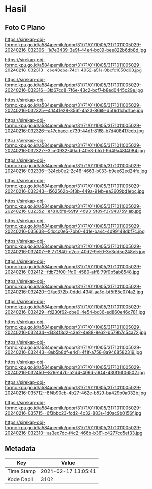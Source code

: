 # Hasil

## Foto C Plano

https://sirekap-obj-formc.kpu.go.id/a584/pemilu/pdpr/31/71/01/10/05/3171011005029-20240216-032306--1e7e3439-3e9f-44e4-bc09-bee822b6db8d.jpg

https://sirekap-obj-formc.kpu.go.id/a584/pemilu/pdpr/31/71/01/10/05/3171011005029-20240216-032313--cbe43eba-74c1-4952-a51a-9bcfc1650d63.jpg

https://sirekap-obj-formc.kpu.go.id/a584/pemilu/pdpr/31/71/01/10/05/3171011005029-20240216-032316--3fd67cd8-7f6e-43c2-bcf7-b8ed0445c29e.jpg

https://sirekap-obj-formc.kpu.go.id/a584/pemilu/pdpr/31/71/01/10/05/3171011005029-20240216-032325--4d441e28-356f-4a23-8669-d5f6d1cbd1be.jpg

https://sirekap-obj-formc.kpu.go.id/a584/pemilu/pdpr/31/71/01/10/05/3171011005029-20240216-032326--a47ebacc-c739-44d1-8168-b7d408417ccb.jpg

https://sirekap-obj-formc.kpu.go.id/a584/pemilu/pdpr/31/71/01/10/05/3171011005029-20240216-032327--3fce0932-40ad-40e3-b5fd-9d49a48f4084.jpg

https://sirekap-obj-formc.kpu.go.id/a584/pemilu/pdpr/31/71/01/10/05/3171011005029-20240216-032336--324cb0e2-2c46-4663-b033-b9ee62ed24fe.jpg

https://sirekap-obj-formc.kpu.go.id/a584/pemilu/pdpr/31/71/01/10/05/3171011005029-20240216-032343--1562562b-3f3b-449a-91eb-ea3609bd1ebc.jpg

https://sirekap-obj-formc.kpu.go.id/a584/pemilu/pdpr/31/71/01/10/05/3171011005029-20240216-032352--e78105fe-69f9-4d93-9f85-f379407591ab.jpg

https://sirekap-obj-formc.kpu.go.id/a584/pemilu/pdpr/31/71/01/10/05/3171011005029-20240216-035638--5dccc0e5-7bb0-4d1e-ba44-4d99148dbf7c.jpg

https://sirekap-obj-formc.kpu.go.id/a584/pemilu/pdpr/31/71/01/10/05/3171011005029-20240216-032407--8f771840-c2cc-40d2-9e50-3e3dd5d248e5.jpg

https://sirekap-obj-formc.kpu.go.id/a584/pemilu/pdpr/31/71/01/10/05/3171011005029-20240216-032412--fdb73f00-1fd0-4580-aff8-79f0b5ab8548.jpg

https://sirekap-obj-formc.kpu.go.id/a584/pemilu/pdpr/31/71/01/10/05/3171011005029-20240216-032420--27ac372b-0ddd-434f-aa6c-bf5f85e074a2.jpg

https://sirekap-obj-formc.kpu.go.id/a584/pemilu/pdpr/31/71/01/10/05/3171011005029-20240216-032429--fd230f62-cbe0-4e54-bd36-ed860e46c781.jpg

https://sirekap-obj-formc.kpu.go.id/a584/pemilu/pdpr/31/71/01/10/05/3171011005029-20240216-032434--d334f3d2-c3e2-4e88-8e62-b579b7c54a72.jpg

https://sirekap-obj-formc.kpu.go.id/a584/pemilu/pdpr/31/71/01/10/05/3171011005029-20240216-032443--8eb5b8df-e4d1-4f1f-a758-8a9468582319.jpg

https://sirekap-obj-formc.kpu.go.id/a584/pemilu/pdpr/31/71/01/10/05/3171011005029-20240216-032450--876e147b-a2d4-409d-a644-430f16f06502.jpg

https://sirekap-obj-formc.kpu.go.id/a584/pemilu/pdpr/31/71/01/10/05/3171011005029-20240216-035712--8f4b90cb-4b27-462e-b529-ba429b0a032b.jpg

https://sirekap-obj-formc.kpu.go.id/a584/pemilu/pdpr/31/71/01/10/05/3171011005029-20240216-035715--6f3bbc23-fcd2-4c32-883e-1d0ac9b0156f.jpg

https://sirekap-obj-formc.kpu.go.id/a584/pemilu/pdpr/31/71/01/10/05/3171011005029-20240216-032310--aa3ed7dc-f4c2-466b-b361-c4277cd5ef33.jpg


## Metadata

| Key        | Value               |
| ---------- | ------------------- |
| Time Stamp | 2024-02-17 13:05:41 |
| Kode Dapil | 3102                |



